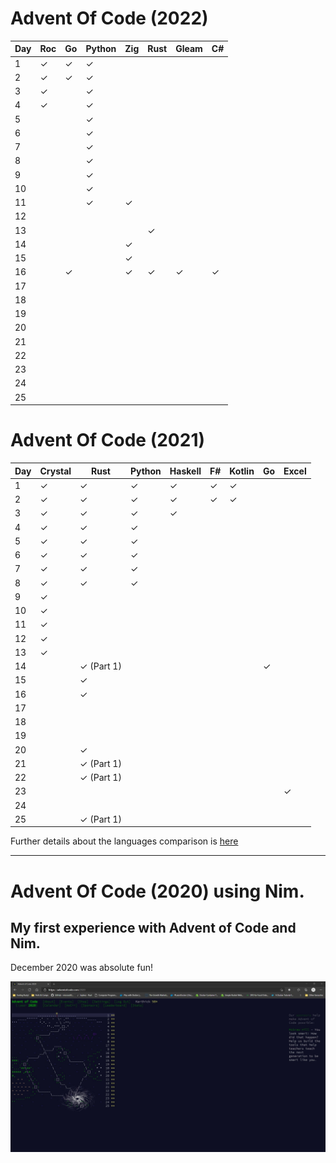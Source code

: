 # Advent Of Code (2022) 

| Day | Roc   | Go   | Python  | Zig  | Rust | Gleam | C# |
|-----|-----------|-----------|----------|----------|----------|----------|----------|
|  1  | &#10003;  | &#10003;  | &#10003; |  |  |  |  |
|  2  | &#10003;  | &#10003;  | &#10003; |  |  |  |  |
|  3  | &#10003;  |   | &#10003; |  |  |  |  |
|  4  | &#10003;  |   | &#10003; |  |  |  |  |
|  5  |   |   | &#10003; |  |  |  |  |
|  6  |   |   | &#10003; |  |  |  |  |
|  7  |   |   | &#10003; |  |  |  |  |
|  8  |   |   | &#10003; |  |  |  |  |
|  9  |   |   | &#10003; |  |  |  |  |
| 10  |   |   | &#10003; |  |  |  |  |
| 11  |   |   | &#10003; | &#10003; |  |  |  |
| 12  |   |   |  |  |  |  |  |
| 13  |   |   |  |  | &#10003; |  |  |
| 14  |   |   |  | &#10003; |  |  |  |
| 15  |   |   |  | &#10003; |  |  |  |
| 16  |   |  &#10003; |  | &#10003; | &#10003; | &#10003; | &#10003; |
| 17  |   |   |  |  |  |  |  |
| 18  |   |   |  |  |  |  |  |
| 19  |   |   |  |  |  |  |  |
| 20  |   |   |  |  |  |  |  |
| 21  |   |   |  |  |  |  |  |
| 22  |   |   |  |  |  |  |  |
| 23  |   |   |  |  |  |  |  |
| 24  |   |   |  |  |  |  |  |
| 25  |   |   |  |  |  |  |  |


# Advent Of Code (2021) 

| Day | Crystal   | Rust      | Python   | Haskell  | F#       | Kotlin    | Go    | Excel    | 
|-----|-----------|-----------|----------|----------|----------|-----------|---------------|------------|
|  1  | &#10003;  | &#10003;  | &#10003; | &#10003; | &#10003; | &#10003;  |               |               |
|  2  | &#10003;  | &#10003;  | &#10003; | &#10003; | &#10003; | &#10003;  |               |               |
|  3  | &#10003;  | &#10003;  | &#10003; | &#10003; |          |           |               |               |
|  4  | &#10003;  | &#10003;  | &#10003; |          |          |           |               |               |
|  5  | &#10003;  | &#10003;  | &#10003; |          |          |           |               |               |
|  6  | &#10003;  | &#10003;  | &#10003; |          |          |           |               |               |
|  7  | &#10003;  | &#10003;  | &#10003; |          |          |           |               |               |
|  8  | &#10003;  | &#10003;  | &#10003; |          |          |           |               |               |
|  9  | &#10003;  |           |          |          |          |           |               |               |
| 10  | &#10003;  |           |          |          |          |           |               |               |
| 11  | &#10003;  |           |          |          |          |           |               |               |
| 12  | &#10003;  |           |          |          |          |           |               |               |
| 13  | &#10003;  |           |          |          |          |           |               |               |
| 14  |           | &#10003; (Part 1)  |          |          |          |           |    &#10003;           |               |
| 15  |           | &#10003;  |          |          |          |           |               |               |
| 16  |           | &#10003;  |          |          |          |           |               |               |
| 17  |   |   |  |               |
| 18  |   |   |  |               |
| 19  |   |   |  |               |
| 20  |   | &#10003;  |  |               |
| 21  |   | &#10003; (Part 1)  |  |               |
| 22  |   | &#10003; (Part 1)  |  |               |
| 23  |   |   |  |   |  |   |  |       &#10003;        |
| 24  |   |   |  | |  |
| 25  |   | &#10003; (Part 1)  |  | |  |


Further details about the languages comparison is [here](https://github.com/pkarthick/AdventOfCode/tree/master/2021#readme)

---

# Advent Of Code (2020) using Nim. 

## My first experience with Advent of Code and Nim. 

December 2020 was absolute fun! 

![Completed Advent of Code 2020](https://github.com/pkarthick/AdventOfCode/blob/master/2020/nim/Completed2020.jpg)
